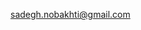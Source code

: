 sadegh.nobakhti@gmail.com

<!---
S4deghN/S4deghN is a ✨ special ✨ repository because its `README.md` (this file) appears on your GitHub profile.
You can click the Preview link to take a look at your changes.
--->
